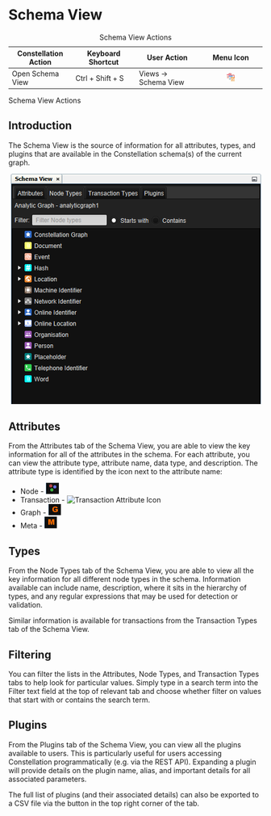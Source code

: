 # Schema View

<table data-border="1">
<caption>Schema View Actions</caption>
<colgroup>
<col style="width: 25%" />
<col style="width: 25%" />
<col style="width: 25%" />
<col style="width: 25%" />
</colgroup>
<thead>
<tr class="header">
<th scope="col">Constellation Action</th>
<th scope="col">Keyboard Shortcut</th>
<th scope="col">User Action</th>
<th scope="col">Menu Icon</th>
</tr>
</thead>
<tbody>
<tr class="odd">
<td>Open Schema View</td>
<td>Ctrl + Shift + S</td>
<td>Views -&gt; Schema View</td>
<td><div style="text-align: center">
<img src="../resources/schema_view.png" width="16" height="16" />
</div></td>
</tr>
</tbody>
</table>

Schema View Actions

## Introduction

The Schema View is the source of information for all attributes, types,
and plugins that are available in the Constellation schema(s) of the
current graph.

<div style="text-align: center">

![Schema View](resources/SchemaView.png)

</div>

## Attributes

From the Attributes tab of the Schema View, you are able to view the key
information for all of the attributes in the schema. For each attribute,
you can view the attribute type, attribute name, data type, and
description. The attribute type is identified by the icon next to the
attribute name:

-   Node - ![Node Attribute Icon](resources/SchemaNodeAttribute.png)
-   Transaction - ![Transaction Attribute
    Icon](resources/SchemaTransactionAttribute.png)
-   Graph - ![Graph Attribute Icon](resources/SchemaGraphAttribute.png)
-   Meta - ![Meta Attribute Icon](resources/SchemaMetaAttribute.png)

## Types

From the Node Types tab of the Schema View, you are able to view all the
key information for all different node types in the schema. Information
available can include name, description, where it sits in the hierarchy
of types, and any regular expressions that may be used for detection or
validation.

Similar information is available for transactions from the Transaction
Types tab of the Schema View.

## Filtering

You can filter the lists in the Attributes, Node Types, and Transaction
Types tabs to help look for particular values. Simply type in a search
term into the Filter text field at the top of relevant tab and choose
whether filter on values that start with or contains the search term.

## Plugins

From the Plugins tab of the Schema View, you can view all the plugins
available to users. This is particularly useful for users accessing
Constellation programmatically (e.g. via the REST API). Expanding a
plugin will provide details on the plugin name, alias, and important
details for all associated parameters.

The full list of plugins (and their associated details) can also be
exported to a CSV file via the button in the top right corner of the
tab.
